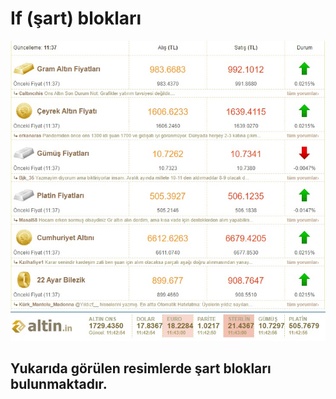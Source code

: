 # If (şart) blokları
![hata mesajı](https://github.com/SaidErdemOzturk/Java-React_BootCamp/blob/main/Odevler/Gun_1/Odev_1/gun1_resim.jpg)
![hata mesajı](https://github.com/SaidErdemOzturk/Java-React_BootCamp/blob/main/Odevler/Gun_1/Odev_1/gun1_resim2.jpg)
## Yukarıda görülen resimlerde şart blokları bulunmaktadır. 